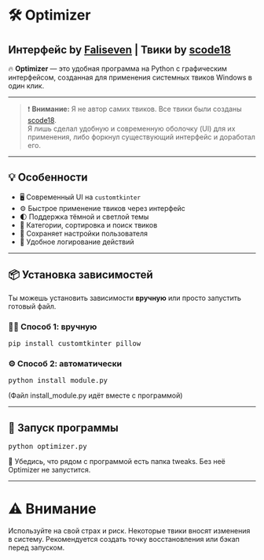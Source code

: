 # 🛠️ Optimizer

**Интерфейс by [Faliseven](https://github.com/faliseven) | Твики by [scode18](https://github.com/scode18)**
---

🔥 **Optimizer** — это удобная программа на Python с графическим интерфейсом, созданная для применения системных твиков Windows в один клик.

---

> ❗ **Внимание:** Я не автор самих твиков. Все твики были созданы [scode18](https://github.com/scode18).  
> Я лишь сделал удобную и современную оболочку (UI) для их применения, либо форкнул существующий интерфейс и доработал его.

---

## 💡 Особенности

- 🖥️ Современный UI на `customtkinter`
- ⚙️ Быстрое применение твиков через интерфейс
- 🌓 Поддержка тёмной и светлой темы
- 📂 Категории, сортировка и поиск твиков
- 💾 Сохраняет настройки пользователя
- 🧠 Удобное логирование действий

---

## 📦 Установка зависимостей

Ты можешь установить зависимости **вручную** или просто запустить готовый файл.

### 🧑‍💻 Способ 1: вручную

<pre>pip install customtkinter pillow</pre>

### ⚙️ Способ 2: автоматически

<pre>python install_module.py</pre>
(Файл install_module.py идёт вместе с программой)

---

## 🚀 Запуск программы

<pre>python optimizer.py</pre>
📝 Убедись, что рядом с программой есть папка tweaks. Без неё Optimizer не запустится.

---

# ⚠️ Внимание

Используйте на свой страх и риск. Некоторые твики вносят изменения в систему.
Рекомендуется создать точку восстановления или бэкап перед запуском.

